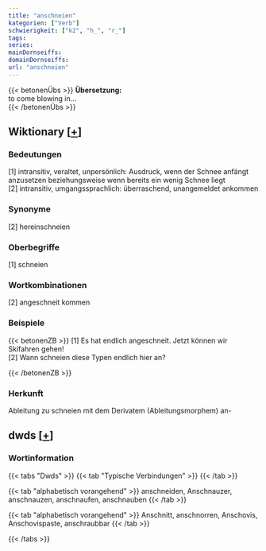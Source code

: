 ```yaml
---
title: "anschneien"
kategorien: ["Verb"]
schwierigkeit: ["k2", "h_", "r_"]
tags:
series:
mainDornseiffs:
domainDornseiffs:
url: "anschneien"
---
```


{{< betonenÜbs >}}
**Übersetzung:**  
to come blowing in...  
{{< /betonenÜbs >}}

## Wiktionary [[+](https://de.wiktionary.org/wiki/anschneien)]

### Bedeutungen
[1] intransitiv, veraltet, unpersönlich: Ausdruck, wenn der Schnee anfängt anzusetzen beziehungsweise wenn bereits ein wenig Schnee liegt  
[2] intransitiv, umgangssprachlich: überraschend, unangemeldet ankommen  

### Synonyme
[2] hereinschneien  

### Oberbegriffe
[1] schneien  

### Wortkombinationen
[2] angeschneit kommen  

### Beispiele
{{< betonenZB >}}
[1] Es hat endlich angeschneit. Jetzt können wir Skifahren gehen!  
[2] Wann schneien diese Typen endlich hier an?  

{{< /betonenZB >}}
### Herkunft
Ableitung zu schneien mit dem Derivatem (Ableitungsmorphem) an-  



## dwds [[+](https://www.dwds.de/wb/anschneien)]

### Wortinformation
{{< tabs "Dwds" >}}
{{< tab "Typische Verbindungen" >}}
{{< /tab >}}

{{< tab "alphabetisch vorangehend" >}}
anschneiden, Anschnauzer, anschnauzen, anschnaufen, anschnauben
{{< /tab >}}

{{< tab "alphabetisch vorangehend" >}}
Anschnitt, anschnorren, Anschovis, Anschovispaste, anschraubbar
{{< /tab >}}

{{< /tabs >}}

